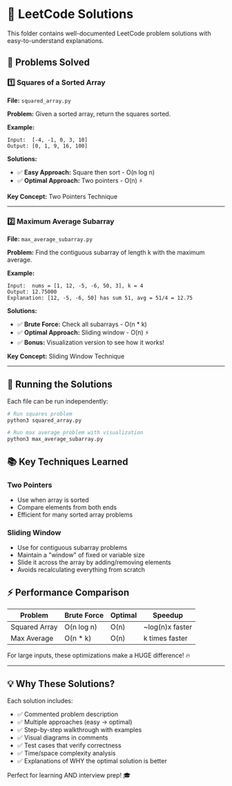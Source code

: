 # 🎯 LeetCode Solutions

This folder contains well-documented LeetCode problem solutions with easy-to-understand explanations.

## 📁 Problems Solved

### 1️⃣ Squares of a Sorted Array
**File:** `squared_array.py`

**Problem:** Given a sorted array, return the squares sorted.

**Example:**
```
Input:  [-4, -1, 0, 3, 10]
Output: [0, 1, 9, 16, 100]
```

**Solutions:**
- ✅ **Easy Approach:** Square then sort - O(n log n)
- ✅ **Optimal Approach:** Two pointers - O(n) ⚡

**Key Concept:** Two Pointers Technique

---

### 2️⃣ Maximum Average Subarray
**File:** `max_average_subarray.py`

**Problem:** Find the contiguous subarray of length k with the maximum average.

**Example:**
```
Input:  nums = [1, 12, -5, -6, 50, 3], k = 4
Output: 12.75000
Explanation: [12, -5, -6, 50] has sum 51, avg = 51/4 = 12.75
```

**Solutions:**
- ✅ **Brute Force:** Check all subarrays - O(n * k)
- ✅ **Optimal Approach:** Sliding window - O(n) ⚡
- ✅ **Bonus:** Visualization version to see how it works!

**Key Concept:** Sliding Window Technique

---

## 🚀 Running the Solutions

Each file can be run independently:

```bash
# Run squares problem
python3 squared_array.py

# Run max average problem with visualization
python3 max_average_subarray.py
```

## 📚 Key Techniques Learned

### Two Pointers
- Use when array is sorted
- Compare elements from both ends
- Efficient for many sorted array problems

### Sliding Window
- Use for contiguous subarray problems
- Maintain a "window" of fixed or variable size
- Slide it across the array by adding/removing elements
- Avoids recalculating everything from scratch

## ⚡ Performance Comparison

| Problem | Brute Force | Optimal | Speedup |
|---------|-------------|---------|---------|
| Squared Array | O(n log n) | O(n) | ~log(n)x faster |
| Max Average | O(n * k) | O(n) | k times faster |

For large inputs, these optimizations make a HUGE difference! 🔥

---

## 💡 Why These Solutions?

Each solution includes:
- ✅ Commented problem description
- ✅ Multiple approaches (easy → optimal)
- ✅ Step-by-step walkthrough with examples
- ✅ Visual diagrams in comments
- ✅ Test cases that verify correctness
- ✅ Time/space complexity analysis
- ✅ Explanations of WHY the optimal solution is better

Perfect for learning AND interview prep! 🎓




